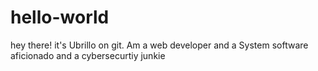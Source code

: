 # hello-world
hey there! it's Ubrillo on git.
Am a web developer and a System software aficionado and a cybersecurtiy junkie
